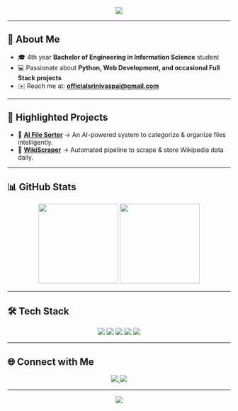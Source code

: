 <!-- Profile Banner -->
<p align="center">
  <img src="https://capsule-render.vercel.app/api?type=waving&color=0:4facfe,100:00f2fe&height=200&section=header&text=Srinivas%20Pai%20M&fontSize=40&fontColor=ffffff&animation=fadeIn" />
</p>

---

## 👋 About Me  
- 🎓 4th year **Bachelor of Engineering in Information Science** student  
- 💻 Passionate about **Python, Web Development, and occasional Full Stack projects**  
- ✉️ Reach me at: **officialsrinivaspai@gmail.com**  

---

## 🚀 Highlighted Projects
- 🔹 [**AI File Sorter**](https://github.com/SrinivasPaiM) → An AI-powered system to categorize & organize files intelligently.  
- 🔹 [**WikiScraper**](https://github.com/SrinivasPaiM) → Automated pipeline to scrape & store Wikipedia data daily.  

---

## 📊 GitHub Stats  
<p align="center">
  <img src="https://github-readme-stats.vercel.app/api?username=SrinivasPaiM&show_icons=true&theme=radical&hide_rank=true" height="180" />
  <img src="https://github-readme-streak-stats.herokuapp.com/?user=SrinivasPaiM&theme=radical" height="180" />
</p>


---

## 🛠️ Tech Stack  
<p align="center">
  <img src="https://img.shields.io/badge/-Python-3776AB?logo=python&logoColor=white&style=flat-square" />
  <img src="https://img.shields.io/badge/-HTML5-E34F26?logo=html5&logoColor=white&style=flat-square" />
  <img src="https://img.shields.io/badge/-CSS3-1572B6?logo=css3&logoColor=white&style=flat-square" />
  <img src="https://img.shields.io/badge/-JavaScript-F7DF1E?logo=javascript&logoColor=black&style=flat-square" />
  <img src="https://img.shields.io/badge/-Full%20Stack-007396?logo=stackshare&logoColor=white&style=flat-square" />
</p>

---

## 🌐 Connect with Me  
<p align="center">
  <a href="https://www.linkedin.com/in/srinivas-pai-m">
    <img src="https://img.shields.io/badge/LinkedIn-0077B5?logo=linkedin&logoColor=white&style=flat-square" />
  </a>
  <a href="https://instagram.com/your_instagram_here">
    <img src="https://img.shields.io/badge/Instagram-E4405F?logo=instagram&logoColor=white&style=flat-square" />
  </a>
</p>

---

<!-- Footer -->
<p align="center">
  <img src="https://capsule-render.vercel.app/api?type=waving&color=0:00f2fe,100:4facfe&height=120&section=footer" />
</p>
